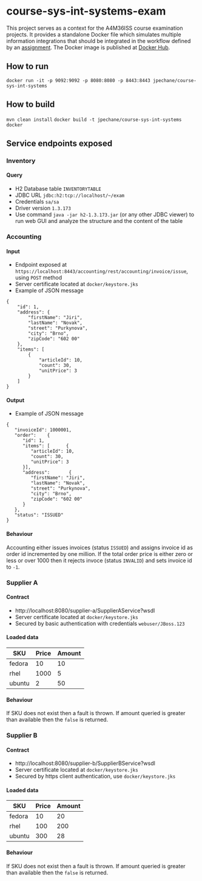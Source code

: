 # course-sys-int-systems-exam

This project serves as a context for the A4M36ISS course examination projects. It provides a standalone Docker file which simulates multiple information integrations that should be integrated in the workflow defined by an [assignment](https://developer.jboss.org/wiki/SystemIntegrationWithJBoss#jive_content_id_Zvren_prce).
The Docker image is published at [Docker Hub](https://hub.docker.com/r/jpechane/course-sys-int-systems/).

## How to run
``docker run -it -p 9092:9092 -p 8080:8080 -p 8443:8443 jpechane/course-sys-int-systems``

## How to build
``mvn clean install``
``docker build -t jpechane/course-sys-int-systems docker``

## Service endpoints exposed
### Inventory
#### Query
* H2 Database table `INVENTORYTABLE`
 * JDBC URL `jdbc:h2:tcp://localhost/~/exam`
 * Credentials `sa/sa`
 * Driver version `1.3.173`
* Use command `java -jar h2-1.3.173.jar` (or any other JDBC viewer) to run web GUI and analyze the structure and the content of the table

### Accounting
#### Input
* Endpoint exposed at `https://localhost:8443/accounting/rest/accounting/invoice/issue`, using `POST` method
* Server certificate located at `docker/keystore.jks`
* Example of JSON message
```
{
	"id": 1,
	"address": {
		"firstName": "Jiri",
		"lastName": "Novak",
		"street": "Purkynova",
		"city": "Brno",
		"zipCode": "602 00"
	},
	"items": [
		{
			"articleId": 10,
			"count": 30,
			"unitPrice": 3
		}
	]
}
```

#### Output
* Example of JSON message
```
{
   "invoiceId": 1000001,
   "order":    {
      "id": 1,
      "items": [      {
         "articleId": 10,
         "count": 30,
         "unitPrice": 3
      }],
      "address":       {
         "firstName": "Jiri",
         "lastName": "Novak",
         "street": "Purkynova",
         "city": "Brno",
         "zipCode": "602 00"
      }
   },
   "status": "ISSUED"
}
```

#### Behaviour
Accounting either issues invoices (status `ISSUED`) and assigns invoice id as order id incremented by one million.
If the total order price is either zero or less or over 1000 then it rejects invoce (status `INVALID`) and sets invoice id to `-1`.

### Supplier A
#### Contract
* http://localhost:8080/supplier-a/SupplierAService?wsdl
* Server certificate located at `docker/keystore.jks`
* Secured by basic authentication with credentials `webuser/JBoss.123`
#### Loaded data

|SKU    | Price | Amount |
|-------|-------|--------|
|fedora | 10    | 10     |
|rhel   | 1000  | 5      |
|ubuntu | 2     | 50     |

#### Behaviour
If SKU does not exist then a fault is thrown. If amount queried is greater than available then the `false` is returned.

### Supplier B
#### Contract
* http://localhost:8080/supplier-b/SupplierBService?wsdl
* Server certificate located at `docker/keystore.jks`
* Secured by https client authentication, use `docker/keystore.jks`
#### Loaded data

|SKU    | Price | Amount |
|-------|-------|--------|
|fedora | 10    | 20     |
|rhel   | 100   | 200    |
|ubuntu | 300   | 28     |

#### Behaviour
If SKU does not exist then a fault is thrown. If amount queried is greater than available then the `false` is returned.
